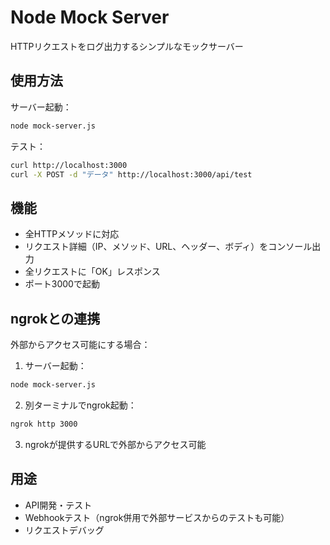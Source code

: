 # Node Mock Server

HTTPリクエストをログ出力するシンプルなモックサーバー

## 使用方法

サーバー起動：
```bash
node mock-server.js
```

テスト：
```bash
curl http://localhost:3000
curl -X POST -d "データ" http://localhost:3000/api/test
```

## 機能

- 全HTTPメソッドに対応
- リクエスト詳細（IP、メソッド、URL、ヘッダー、ボディ）をコンソール出力
- 全リクエストに「OK」レスポンス
- ポート3000で起動

## ngrokとの連携

外部からアクセス可能にする場合：

1. サーバー起動：
```bash
node mock-server.js
```

2. 別ターミナルでngrok起動：
```bash
ngrok http 3000
```

3. ngrokが提供するURLで外部からアクセス可能

## 用途

- API開発・テスト
- Webhookテスト（ngrok併用で外部サービスからのテストも可能）
- リクエストデバッグ
